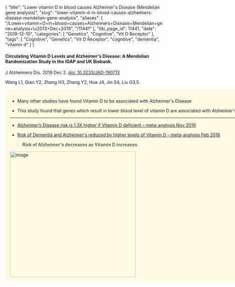 {
    "title": "Lower vitamin D in blood causes Alzheimer's Disease (Mendelian gene analysis)",
    "slug": "lower-vitamin-d-in-blood-causes-alzheimers-disease-mendelian-gene-analysis",
    "aliases": [
        "/Lower+vitamin+D+in+blood+causes+Alzheimers+Disease+Mendelian+gene+analysis+\u2013+Dec+2019",
        "/11441"
    ],
    "tiki_page_id": 11441,
    "date": "2019-12-10",
    "categories": [
        "Genetics",
        "Cognitive",
        "Vit D Receptor"
    ],
    "tags": [
        "Cognitive",
        "Genetics",
        "Vit D Receptor",
        "cognitive",
        "dementia",
        "vitamin d"
    ]
}


#### Circulating Vitamin D Levels and Alzheimer's Disease: A Mendelian Randomization Study in the IGAP and UK Biobank.

J Alzheimers Dis. 2019 Dec 2. [doi: 10.3233/JAD-190713](https://doi.org/10.3233/JAD-190713)

Wang L1, Qiao Y2, Zhang H3, Zhang Y2, Hua J4, Jin S4, Liu G3,5.

<div class="border" style="background-color:#FFFAE2;padding:15px;margin:10px 0;border-radius:5px;width:800px">

* Many other studies have found Vitamin D to be associated with Alzheimer's Disease

* This study found that genes which result in lower blood level of vitamin D are associated with Alzheimer's Disease

---

* [Alzheimer’s Disease risk is 1.3X higher if Vitamin D deficient – meta-analysis Nov 2019](/posts/alzheimers-disease-risk-is-13x-higher-if-vitamin-d-deficient-meta-analysis)

* [Risk of Dementia and Alzheimer's reduced by higher levels of Vitamin D – meta-analysis Feb 2018](/posts/risk-of-dementia-and-alzheimers-reduced-by-higher-levels-of-vitamin-d-meta-analysis)

>  **Risk of Alzheimer's  decreases as Vitamin D increases** 

<img src="https://d378j1rmrlek7x.cloudfront.net/attachments/jpeg/alz-dose.jpg" alt="image" width="400">